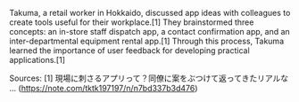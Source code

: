 Takuma, a retail worker in Hokkaido, discussed app ideas with colleagues to create tools useful for their workplace.[1] They brainstormed three concepts: an in-store staff dispatch app, a contact confirmation app, and an inter-departmental equipment rental app.[1] Through this process, Takuma learned the importance of user feedback for developing practical applications.[1]

Sources:
[1] 現場に刺さるアプリって？同僚に案をぶつけて返ってきたリアルな ... (https://note.com/tktk197197/n/n7bd337b3d476)